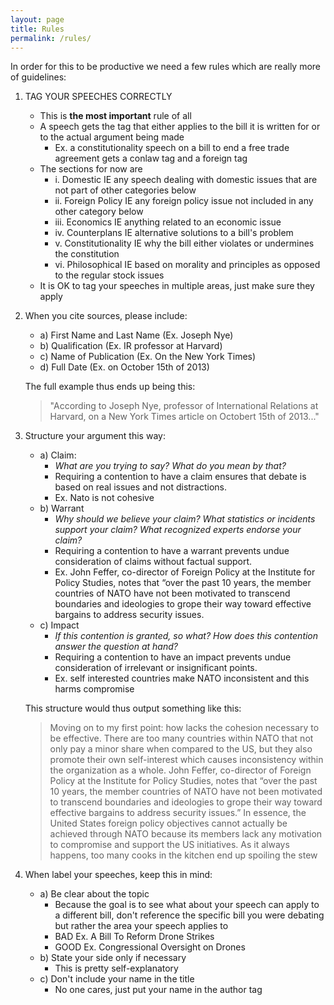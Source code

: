 ```yaml
---
layout: page
title: Rules
permalink: /rules/
---
```


In order for this to be productive we need a few rules which are really more of guidelines:

1. TAG YOUR SPEECHES CORRECTLY
    + This is __the most important__ rule of all
    + A speech gets the tag that either applies to the bill it is written for or to the actual argument being made
        * Ex. a constitutionality speech on a bill to end a free trade agreement gets a conlaw tag and a foreign tag
    + The sections for now are 
        * i. Domestic IE any speech dealing with domestic issues that are not part of other categories below
        * ii. Foreign Policy IE any foreign policy issue not included in any other category below
        * iii. Economics IE anything related to an economic issue 
        * iv. Counterplans IE alternative solutions to a bill's problem
        * v. Constitutionality IE why the bill either violates or undermines the constitution
        * vi. Philosophical IE based on morality and principles as opposed to the regular stock issues
    + It is OK to tag your speeches in multiple areas, just make sure they apply
2. When you cite sources, please include:
    + a) First Name and Last Name (Ex. Joseph Nye)
    + b) Qualification (Ex. IR professor at Harvard)
    + c) Name of Publication (Ex. On the New York Times)
    + d) Full Date (Ex. on October 15th of 2013)

    The full example thus ends up being this:

    >   "According to Joseph Nye, professor of International Relations at Harvard, on a New York Times article on Octobert 15th of 2013..."

3. Structure your argument this way:
    + a) Claim:
        * *What are you trying to say? What do you mean by that?*
        * Requiring a contention to have a claim ensures that debate is based on real issues and not distractions.
        * Ex. Nato is not cohesive
    + b) Warrant
        * *Why should we believe your claim? What statistics or incidents support your claim? What recognized experts endorse your claim?*
        * Requiring a contention to have a warrant prevents undue consideration of claims without factual support.
        * Ex. John Feffer, co-director of Foreign Policy at the Institute for Policy Studies, notes that “over the past 10 years, the member countries of NATO have not been motivated to transcend boundaries and ideologies to grope their way toward effective bargains to address security issues. 
    + c) Impact
        * *If this contention is granted, so what? How does this contention answer the question at hand?*
        * Requiring a contention to have an impact prevents undue consideration of irrelevant or insignificant points.
        * Ex. self interested countries make NATO inconsistent and this harms compromise

    This structure would thus output something like this:

    > Moving on to my first point: how lacks the cohesion necessary to be effective. There are too many countries within NATO that not only pay a minor share when compared to the US, but they also promote their own self-interest which causes inconsistency within the organization as a whole. John Feffer, co-director of Foreign Policy at the Institute for Policy Studies, notes that “over the past 10 years, the member countries of NATO have not been motivated to transcend boundaries and ideologies to grope their way toward effective bargains to address security issues.” In essence, the United States foreign policy objectives cannot actually be achieved through NATO because its members lack any motivation to compromise and support the US initiatives. As it always happens, too many cooks in the kitchen end up spoiling the stew 

4. When label your speeches, keep this in mind:
    + a) Be clear about the topic
        * Because the goal is to see what about your speech can apply to a different bill, don't reference the specific bill you were debating but rather the area your speech applies to 
        * BAD Ex. A Bill To Reform Drone Strikes
        * GOOD Ex. Congressional Oversight on Drones
    + b) State your side only if necessary
        * This is pretty self-explanatory
    + c) Don't include your name in the title
        * No one cares, just put your name in the author tag
